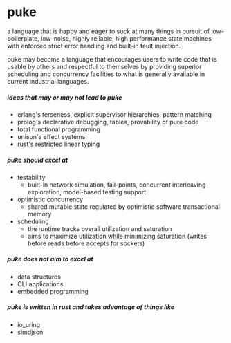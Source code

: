 # puke

a language that is happy and eager to suck at many things in pursuit of 
low-boilerplate, low-noise, highly reliable, high performance state machines 
with enforced strict error handling and built-in fault injection.

puke may become a language that encourages users to write
code that is usable by others and respectful to themselves
by providing superior scheduling and concurrency facilities
to what is generally available in current industrial languages.

##### ideas that may or may not lead to puke

* erlang's terseness, explicit supervisor hierarchies, pattern matching
* prolog's declarative debugging, tables, provability of pure code
* total functional programming
* unison's effect systems
* rust's restricted linear typing

##### puke should excel at

* testability
  * built-in network simulation, fail-points, concurrent interleaving exploration, model-based testing support
* optimistic concurrency
  * shared mutable state regulated by optimistic software transactional memory
* scheduling
  * the runtime tracks overall utilization and saturation
  * aims to maximize utilization while minimizing saturation (writes before reads before accepts for sockets)

##### puke does not aim to excel at

* data structures
* CLI applications
* embedded programming

##### puke is written in rust and takes advantage of things like

* io_uring
* simdjson
